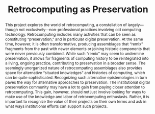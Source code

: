 ---
abstract: This project explores the world of retrocomputing, a constellation of largely—though
  not exclusively—non-professional practices involving old computing technology. Retrocomputing
  includes many activities that can be seen as constituting “preservation,” and in
  particular digital preservation. At the same time, however, it is often transformative,
  producing assemblages that “remix” fragments from the past with newer elements or
  joining historic components that were never previously combined. While such “remix”
  may seem to undermine preservation, it allows for fragments of computing history
  to be reintegrated into a living, ongoing practice, contributing to preservation
  in a broader sense. The seemingly unorganized nature of retrocomputing assemblages
  also provides space for alternative “situated knowledges” and histories of computing,
  which can be quite sophisticated. Recognizing such alternative epistemologies in
  turn paves the way for alternative approaches to preservation. The institutional
  digital preservation community may have a lot to gain from paying closer attention
  to retrocomputing. This gain, however, should not just involve looking for ways
  to make use of the knowledge and labor of retrocomputing enthusiasts. Rather, it
  is important to recognize the value of their projects on their own terms and ask
  in what ways institutional efforts can support such projects.
creators:
- Takhteyev, Yuri
- DuPont, Quinn
date: null
document_url: https://services.phaidra.univie.ac.at/api/object/o:294080/download
grand_parent: iPRES
institutions: []
keywords:
- ischool
- toronto
- canada
- retrocomputing
- software preservation
- remix
landing_page_url: https://phaidra.univie.ac.at/o:294080
language: eng
layout: publication
license: CC BY-NC-SA 3.0 AT
notes_url: null
parent: iPRES 2012
presentation_url: null
publication_type: poster
size: 572987
source_name: iPRES
title: Retrocomputing as Preservation
year: 2012
---
